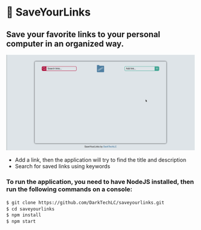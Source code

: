 # 🔗 SaveYourLinks

## Save your favorite links to your personal computer in an organized way.

!["Preview"](preview.gif)

- Add a link, then the application will try to find the title and description
- Search for saved links using keywords

### To run the application, you need to have NodeJS installed, then run the following commands on a console:

```bash
$ git clone https://github.com/DarkTechLC/saveyourlinks.git
$ cd saveyourlinks
$ npm install
$ npm start
```
